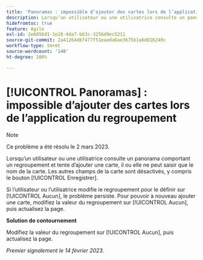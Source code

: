 ```yaml
---
title: 'Panoramas : impossible d’ajouter des cartes lors de l’application du regroupement'
description: Lorsqu’un utilisateur ou une utilisatrice consulte un panorama comportant un regroupement et tente d’ajouter une carte, il ou elle ne peut saisir que le nom de la carte. Les autres champs de la carte sont désactivés, y compris le bouton Enregistrer.
hidefromtoc: true
feature: Agile
exl-id: 2e6856d1-1e28-4da7-bb3c-3256d9ec5211
source-git-commit: 2a41264d6f477f51eaeda6ae3675b1a6d816249c
workflow-type: tm+mt
source-wordcount: '148'
ht-degree: 100%

---
```


# [!UICONTROL Panoramas] : impossible d’ajouter des cartes lors de l’application du regroupement

>[!NOTE]
>
>Ce problème a été résolu le 2 mars 2023.

Lorsqu’un utilisateur ou une utilisatrice consulte un panorama comportant un regroupement et tente d’ajouter une carte, il ou elle ne peut saisir que le nom de la carte. Les autres champs de la carte sont désactivés, y compris le bouton [!UICONTROL Enregistrer].

Si l’utilisateur ou l’utilisatrice modifie le regroupement pour le définir sur [!UICONTROL Aucun], le problème persiste. Pour pouvoir à nouveau ajouter une carte, modifiez la valeur du regroupement sur [!UICONTROL Aucun], puis actualisez la page.

**Solution de contournement**

Modifiez la valeur du regroupement sur [!UICONTROL Aucun], puis actualisez la page.

_Premier signalement le 14 février 2023._
